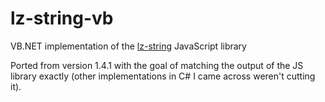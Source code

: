 # lz-string-vb
VB.NET implementation of the [lz-string](http://pieroxy.net/blog/pages/lz-string/index.html) JavaScript library

Ported from version 1.4.1 with the goal of matching the output of the JS library exactly (other implementations in C# I came across weren't cutting it).
